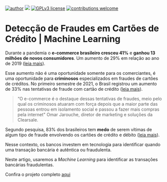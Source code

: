[![author](https://img.shields.io/badge/author-jvplopes-red.svg)](https://www.linkedin.com/in/joao-vitor-p-lopes/) [![](https://img.shields.io/badge/python-3.7+-blue.svg)](https://www.python.org/downloads/release/python-365/) [![GPLv3 license](https://img.shields.io/badge/License-GPLv3-blue.svg)](http://perso.crans.org/besson/LICENSE.html) [![contributions welcome](https://img.shields.io/badge/contributions-welcome-brightgreen.svg?style=flat)](https://github.com/jvplopes/data_science/issues)

# Detecção de Fraudes em Cartões de Crédito | Machine Learning

Durante a pandemia o **e-commerce brasileiro cresceu 41%** e **ganhou 13 milhões de novos consumidores**. Um aumento de 29% em relação ao ano de 2019 ([leia mais](https://exame.com/pme/13-milhoes-de-brasileiros-fizeram-primeira-compra-pela-internet-em-2020/)).

Esse aumento não é uma oportunidade somente para os comerciantes, é uma oportunidade para **criminosos** especializados em fraudes de cartões de créditos. No primeiro semestre de 2021, o Brasil registrou um aumento de 33% nas tentativas de fraude com cartão de crédito ([leia mais](https://www.infomoney.com.br/minhas-financas/brasil-teve-alta-de-quase-33-nas-tentativas-de-fraude-com-cartao-de-credito-no-1-semestre-mostra-estudo/)).

>“O e-commerce é o destaque dessas tentativas de fraudes, meio pelo qual os criminosos atuaram com força depois que a maior parte das pessoas entrou em isolamento social e passou a fazer mais compras pela internet" Omar Jarouche, diretor de marketing e soluções da Clearsale.

Segundo pesquisa, 83% dos brasileiros tem **medo** de serem vítimas de algum tipo de fraude envolvendo os cartões de crédito e débito ([leia mais](https://epocanegocios.globo.com/Empresa/noticia/2021/10/fraude-no-cartao-e-o-maior-medo-dos-brasileiros.html)).

Nesse contexto, os bancos investem em tecnologia para identificar quando uma transação bancária é autêntica ou fraudulenta.

Neste artigo, usaremos a *Machine Learning* para identificar as transações bancárias fraudulentas.

Confira o projeto completo [aqui](https://github.com/jvplopes/Trade-Russia/blob/main/Russia.ipynb)
